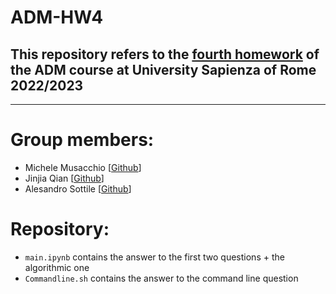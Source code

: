 # ADM-HW4

## This repository refers to the [fourth homework](https://github.com/lucamaiano/ADM/tree/master/2022/Homework_4) of the ADM course at University Sapienza of Rome 2022/2023
---
# Group members:
* Michele Musacchio [[Github](https://github.com/MicheleMusacchio)] 
* Jinjia Qian [[Github](https://github.com/vicqian0628)]
* Alesandro Sottile [[Github](https://github.com/Sottix99)]
# Repository:
* `main.ipynb` contains the answer to the first two questions + the algorithmic one
* `Commandline.sh` contains the answer to the command line question

